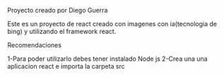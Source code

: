 Proyecto creado por Diego Guerra

Este es un proyecto de react creado con imagenes con ia(tecnologia de bing) y utilizando el framework react.

Recomendaciones

1-Para poder utilizarlo debes tener instalado Node js
2-Crea una una aplicacion react e importa la carpeta src